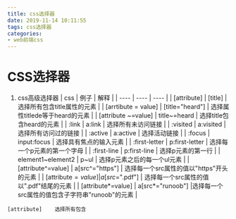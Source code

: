 ```yaml
---
title: css选择器
date: 2019-11-14 10:11:55
tags: css选择器
categories: 
- web前端css
---
```


# CSS选择器
1. css高级选择器
    | css | 例子 | 解释 |
    | ---- | ---- | ---- |
    | [attribute] | [title] | 选择所有包含title属性的元素 |
    | [arrtibute = value]  | [title="heard"]   | 选择属性titlede等于heard的元素 |
    | [attribute ~=value]  | title~=heard   | 选择title包含heard的元素 |
    | :link   | a:link   | 选择所有未访问链接 |
    | :visited  | a:visited   | 选择所有访问过的链接 |
    | :active  | a:active  | 选择活动链接 |
    | :focus  | input:focus   | 选择具有焦点的输入元素 |
    | :first-letter  | p:first-letter   | 选择每一个p元素的第一个字母 |
    | :first-line  |  p:first-line  | 选择p元素的第一行 |
    | element1~element2  | p~ul  | 选择p元素之后的每一个ul元素 |
    | [attribute^=value]  | a[src^="https"]   | 选择每一个src属性的值以"https"开头的元素 |
    |  [attribute$=value] |  	a[src$=".pdf"]  | 选择每一个src属性的值以".pdf"结尾的元素 | 
    |  [attribute*=value] |  	a[src*="runoob"]  |选择每一个src属性的值包含子字符串"runoob"的元素 |

```
[attribute]    选择所有包含
```


